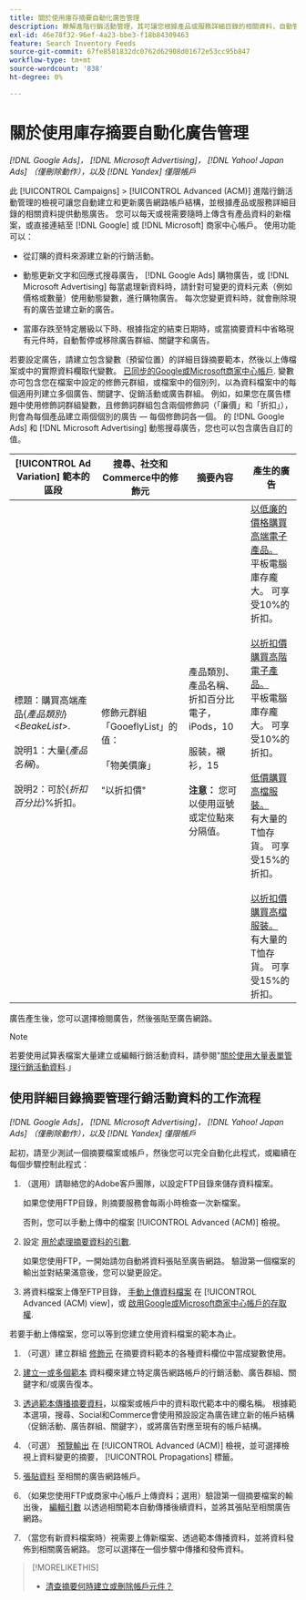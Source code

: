 ```yaml
---
title: 關於使用庫存摘要自動化廣告管理
description: 瞭解進階行銷活動管理，其可讓您根據產品或服務詳細目錄的相關資料，自動管理帳戶結構並提供動態廣告。
exl-id: 46e78f32-96ef-4a23-bbe3-f18b84309463
feature: Search Inventory Feeds
source-git-commit: 67fe8581832dc0762d62908d01672e53cc95b847
workflow-type: tm+mt
source-wordcount: '838'
ht-degree: 0%

---
```


# 關於使用庫存摘要自動化廣告管理

*[!DNL Google Ads]， [!DNL Microsoft Advertising]， [!DNL Yahoo! Japan Ads] （僅刪除動作），以及 [!DNL Yandex] 僅限帳戶*

此 [!UICONTROL Campaigns] > [!UICONTROL Advanced (ACM)] 進階行銷活動管理的檢視可讓您自動建立和更新廣告網路帳戶結構，並根據產品或服務詳細目錄的相關資料提供動態廣告。 您可以每天或視需要隨時上傳含有產品資料的新檔案，或直接連結至 [!DNL Google] 或 [!DNL Microsoft] 商家中心帳戶。 使用功能可以：

* 從訂購的資料來源建立新的行銷活動。

* 動態更新文字和回應式搜尋廣告， [!DNL Google Ads] 購物廣告，或 [!DNL Microsoft Advertising] 每當處理新資料時，請針對可變更的資料元素（例如價格或數量）使用動態變數，進行購物廣告。 每次您變更資料時，就會刪除現有的廣告並建立新的廣告。

* 當庫存跌至特定層級以下時、根據指定的結束日期時，或當摘要資料中省略現有元件時，自動暫停或移除廣告群組、關鍵字和廣告。

若要設定廣告，請建立包含變數（預留位置）的詳細目錄摘要範本，然後以上傳檔案或中的實際資料欄取代變數。 [已同步的Google或Microsoft商家中心帳戶](/help/search-social-commerce/campaign-management/accounts/merchant-account-manage.md). 變數亦可包含您在檔案中設定的修飾元群組，或檔案中的個別列，以為資料檔案中的每個適用列建立多個廣告、關鍵字、促銷活動或廣告群組。 例如，如果您在廣告標題中使用修飾詞群組變數，且修飾詞群組包含兩個修飾詞（「廉價」和「折扣」），則會為每個產品建立兩個個別的廣告 — 每個修飾詞各一個。 的 [!DNL Google Ads] 和 [!DNL Microsoft Advertising] 動態搜尋廣告，您也可以包含廣告自訂的值。

| [!UICONTROL Ad Variation] 範本的區段 | 搜尋、社交和Commerce中的修飾元 | 摘要內容 | 產生的廣告 |
|----|----|----|----|
| 標題：購買高端產品\{<i>產品類別</i>\} &lt;<i>BeakeList</i>>.<br><br>說明1：大量\{<i>產品名稱</i>\}。<br><br>說明2：可於\{<i>折扣百分比</i>\}%折扣。 | 修飾元群組「GooeflyList」的值：<br><br>「物美價廉」<br><br>&quot;以折扣價&quot; | 產品類別、產品名稱、折扣百分比<br>電子，iPods，10<br><br>服裝，襯衫，15<br><br><b>注意：</b> 您可以使用逗號或定位點來分隔值。 | <u>以低廉的價格購買高端電子產品。</u><br>平板電腦庫存龐大。 可享受10%的折扣。<br><br><u>以折扣價購買高階電子產品。</u><br>平板電腦庫存龐大。 可享受10%的折扣。<br><br><u>低價購買高檔服裝。</u><br>有大量的T恤存貨。 可享受15%的折扣。<br><br><u>以折扣價購買高檔服裝。</u><br>有大量的T恤存貨。 可享受15%的折扣。 |

廣告產生後，您可以選擇檢閱廣告，然後張貼至廣告網路。

>[!NOTE]
>若要使用試算表檔案大量建立或編輯行銷活動資料，請參閱&quot;[關於使用大量表單管理行銷活動資料](/help/search-social-commerce/campaign-management/bulksheets/bulksheet-about.md).」

## 使用詳細目錄摘要管理行銷活動資料的工作流程

*[!DNL Google Ads]， [!DNL Microsoft Advertising]， [!DNL Yahoo! Japan Ads] （僅刪除動作），以及 [!DNL Yandex] 僅限帳戶*

起初，請至少測試一個摘要檔案或帳戶，然後您可以完全自動化此程式，或繼續在每個步驟控制此程式：

1. （選用）請聯絡您的Adobe客戶團隊，以設定FTP目錄來儲存資料檔案。

   如果您使用FTP目錄，則摘要服務會每兩小時檢查一次新檔案。

   否則，您可以手動上傳中的檔案 [!UICONTROL Advanced (ACM)] 檢視。

1. 設定 [用於處理摘要資料的引數](feed-settings-manage.md#feed-data-settings).

   如果您使用FTP，一開始請勿自動將資料張貼至廣告網路。 驗證第一個檔案的輸出並對結果滿意後，您可以變更設定。

1. 將資料檔案上傳至FTP目錄， [手動上傳資料檔案](feed-files-manage.md) 在 [!UICONTROL Advanced (ACM) view]，或 [啟用Google或Microsoft商家中心帳戶的存取權](/help/search-social-commerce/campaign-management/accounts/merchant-account-manage.md).

若要手動上傳檔案，您可以等到您建立使用資料檔案的範本為止。

1. （可選）建立群組 [修飾元](modifiers-manage.md) 在摘要資料範本的各種資料欄位中當成變數使用。

1. [建立一或多個範本](ad-templates/ad-template-manage.md) 資料欄來建立特定廣告網路帳戶的行銷活動、廣告群組、關鍵字和/或廣告復本。

1. [透過範本傳播摘要資料](feed-data-propagate.md)，以檔案或帳戶中的資料取代範本中的欄名稱。 根據範本選項，搜尋、Social和Commerce會使用預設設定為廣告建立新的帳戶結構（促銷活動、廣告群組、關鍵字），或將廣告對應至現有的帳戶結構。

1. （可選） [預覽輸出](propagated-data-view.md) 在 [!UICONTROL Advanced (ACM)] 檢視，並可選擇檢視上資料變更的摘要， [!UICONTROL Propagations] 標籤。

1. [張貼資料](propagated-data-post.md) 至相關的廣告網路帳戶。

1. （如果您使用FTP或商家中心帳戶上傳資料；選用）驗證第一個摘要檔案的輸出後， [編輯引數](feed-settings-manage.md#feed-data-settings) 以透過相關範本自動傳播後續資料，並將其張貼至相關廣告網路。

1. （當您有新資料檔案時）視需要上傳新檔案、透過範本傳播資料，並將資料發佈到相關廣告網路。 您可以選擇在一個步驟中傳播和發佈資料。

>[!MORELIKETHIS]
>
>* [清查摘要何時建立或刪除帳戶元件？](when-are-components-created-deleted.md)
